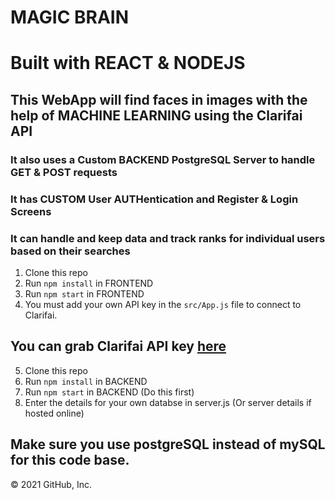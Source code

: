 # MAGIC BRAIN
# Built with REACT & NODEJS

## This WebApp will find faces in images with the help of MACHINE LEARNING using the Clarifai API 

### It also uses a Custom BACKEND PostgreSQL Server to handle GET & POST requests

### It has CUSTOM User AUTHentication and Register & Login Screens

### It can handle and keep data and track ranks for individual users based on their searches

1. Clone this repo
2. Run `npm install` in FRONTEND
3. Run `npm start` in FRONTEND
4. You must add your own API key in the `src/App.js` file to connect to Clarifai.

## You can grab Clarifai API key [here](https://www.clarifai.com/)

5. Clone this repo
6. Run `npm install` in BACKEND
7. Run `npm start` in BACKEND (Do this first)
8. Enter the details for your own databse in server.js (Or server details if hosted online)
## Make sure you use postgreSQL instead of mySQL for this code base.

© 2021 GitHub, Inc.

